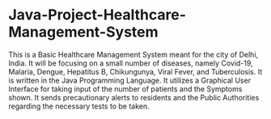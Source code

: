 # Java-Project-Healthcare-Management-System

This is a Basic Healthcare Management System meant for the city of Delhi, India. 
It will be focusing on a small number of diseases, namely Covid-19, Malaria, Dengue, Hepatitus B, Chikungunya, Viral Fever, and Tuberculosis. 
It is written in the Java Programming Language. 
It utilizes a Graphical User Interface for taking input of the number of patients and the Symptoms shown. 
It sends precautionary alerts to residents and the Public Authorities regarding the necessary tests to be taken.
